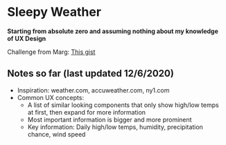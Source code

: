 # Sleepy Weather

**Starting from absolute zero and assuming nothing about my knowledge of UX Design**

Challenge from Marg: [This gist](https://gist.github.com/margueriteroth/6823fcc6eeec9c11d9162a6d22c7fb0e)

## Notes so far (last updated 12/6/2020)

* Inspiration: weather.com, accuweather.com, ny1.com
* Common UX concepts:
  * A list of similar looking components that only show high/low temps at first, then expand for more information
  * Most important information is bigger and more prominent
  * Key information: Daily high/low temps, humidity, precipitation chance, wind speed